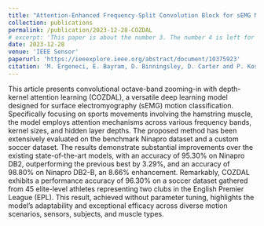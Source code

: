 ```yaml
---
title: "Attention-Enhanced Frequency-Split Convolution Block for sEMG Motion Classification: Experiments on Premier League and Ninapro Datasets"
collection: publications
permalink: /publication/2023-12-28-COZDAL
# excerpt: 'This paper is about the number 3. The number 4 is left for future work.'
date: 2023-12-28
venue: 'IEEE Sensor'
paperurl: 'https://ieeexplore.ieee.org/abstract/document/10375923'
citation: 'M. Ergeneci, E. Bayram, D. Binningsley, D. Carter and P. Kosmas, "Attention-Enhanced Frequency-Split Convolution Block for sEMG Motion Classification: Experiments on Premier League and Ninapro Datasets," in IEEE Sensors Journal, vol. 24, no. 4, pp. 4821-4830, 15 Feb.15, 2024, doi: 10.1109/JSEN.2023.3345731. '
---
```


This article presents convolutional octave-band zooming-in with depth-kernel attention learning (COZDAL), a versatile deep learning model designed for surface electromyography (sEMG) motion classification. Specifically focusing on sports movements involving the hamstring muscle, the model employs attention mechanisms across various frequency bands, kernel sizes, and hidden layer depths. The proposed method has been extensively evaluated on the benchmark Ninapro dataset and a custom soccer dataset. The results demonstrate substantial improvements over the existing state-of-the-art models, with an accuracy of 95.30% on Ninapro DB2, outperforming the previous best by 3.29%, and an accuracy of 98.80% on Ninapro DB2-B, an 8.66% enhancement. Remarkably, COZDAL exhibits a performance accuracy of 96.30% on a soccer dataset gathered from 45 elite-level athletes representing two clubs in the English Premier League (EPL). This result, achieved without parameter tuning, highlights the model’s adaptability and exceptional efficacy across diverse motion scenarios, sensors, subjects, and muscle types.
